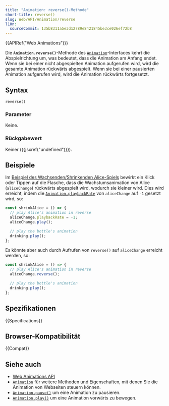 ```yaml
---
title: "Animation: reverse()-Methode"
short-title: reverse()
slug: Web/API/Animation/reverse
l10n:
  sourceCommit: 135b8311a5e3d12789e8421845be3ce026ef72b8
---
```


{{APIRef("Web Animations")}}

Die **`Animation.reverse()`**-Methode des [`Animation`](/de/docs/Web/API/Animation)-Interfaces kehrt die Abspielrichtung um, was bedeutet, dass die Animation am Anfang endet. Wenn sie bei einer nicht abgespielten Animation aufgerufen wird, wird die gesamte Animation rückwärts abgespielt. Wenn sie bei einer pausierten Animation aufgerufen wird, wird die Animation rückwärts fortgesetzt.

## Syntax

```js-nolint
reverse()
```

### Parameter

Keine.

### Rückgabewert

Keiner ({{jsxref("undefined")}}).

## Beispiele

Im [Beispiel des Wachsenden/Shrinkenden Alice-Spiels](https://codepen.io/rachelnabors/pen/PNYGZQ?editors=0010) bewirkt ein Klick oder Tippen auf die Flasche, dass die Wachstumsanimation von Alice (`aliceChange`) rückwärts abgespielt wird, wodurch sie kleiner wird. Dies wird erreicht, indem die [`Animation.playbackRate`](/de/docs/Web/API/Animation/playbackRate) von `aliceChange` auf `-1` gesetzt wird, so:

```js
const shrinkAlice = () => {
  // play Alice's animation in reverse
  aliceChange.playbackRate = -1;
  aliceChange.play();

  // play the bottle's animation
  drinking.play();
};
```

Es könnte aber auch durch Aufrufen von `reverse()` auf `aliceChange` erreicht werden, so:

```js
const shrinkAlice = () => {
  // play Alice's animation in reverse
  aliceChange.reverse();

  // play the bottle's animation
  drinking.play();
};
```

## Spezifikationen

{{Specifications}}

## Browser-Kompatibilität

{{Compat}}

## Siehe auch

- [Web Animations API](/de/docs/Web/API/Web_Animations_API)
- [`Animation`](/de/docs/Web/API/Animation) für weitere Methoden und Eigenschaften, mit denen Sie die Animation von Webseiten steuern können.
- [`Animation.pause()`](/de/docs/Web/API/Animation/pause) um eine Animation zu pausieren.
- [`Animation.play()`](/de/docs/Web/API/Animation/play) um eine Animation vorwärts zu bewegen.
